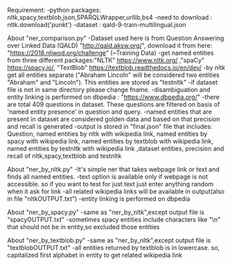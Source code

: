 
Requirement:
-python packages: nltk,spacy,textblob,json,SPARQLWrapper,urllib,bs4
-need to download : nltk.download('punkt')
-dataset : qald-9-train-multilingual.json

About "ner_comparison.py"
-Dataset used here is from Question Answering over Linked Data (QALD) "http://qald.aksw.org/", download it from here: "https://2018.nliwod.org/challenge" (~Training Data)
-get named entities from three different packages:"NLTK" https://www.nltk.org/ ,"spaCy" https://spacy.io/, "TextBlob" https://textblob.readthedocs.io/en/dev/
-by nltk get all entities separate ("Abraham Lincoln" will be considered two entities "Abraham" and "Lincoln"). This entities are stored as "testnltk"
-if dataset file is not in same directory please change fname.
-disambiguation and entity linking is performed on dbpedia : "https://www.dbpedia.org/"
-there are total 409 questions in dataset. These questions are filtered on basis of 'named entity presence' in question and query.
-named entities that are present in dataset are considered golden data and based on that precision and recall is generated
-output is stored in "final.json" file that includes: Question, named entities by nltk with wikipedia link, named entities by spacy with wikipedia link, named entities by textblob with wikipedia link, named entities by testnltk with wikipedia link ,dataset entities, precision and recall of nltk,spacy,textblob and testnltk

About "ner_by_nltk.py"
-It's simple ner that takes webpage link or text and finds all named entities.
-text option is available only if webpage is not accessible. so if you want to test for just text just enter anything random when it ask for link
-all related wikipedia links will be available in output(also in file "nltkOUTPUT.txt")
-entity linking is performed on dbpedia

About "ner_by_spacy.py"
-same as "ner_by_nltk",except output file is "spacyOUTPUT.txt"
-sometimes spacy entities include characters like "\n" that should not be in entity,so excluded those entities

About "ner_by_textblob.py"
-same as "ner_by_nltk",except output file is "textblobOUTPUT.txt"
-all entities returned by textblob is in lowercase. so, capitalized first alphabet in entity to get related wikipedia link
